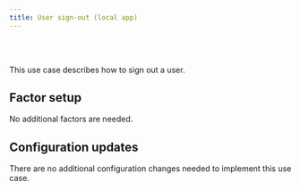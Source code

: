 ```yaml
---
title: User sign-out (local app)
---
```


<div class="oie-embedded-sdk">

<ApiLifecycle access="ie" /><br>
<ApiLifecycle access="Limited GA" /><br>

<StackSelector class="cleaner-selector"/>

This use case describes how to sign out a user.

## Factor setup

No additional factors are needed.

## Configuration updates

There are no additional configuration changes needed to implement
this use case.

<StackSelector snippet="summaryofsteps" noSelector />

<StackSelector snippet="integrationsteps" noSelector />

</div>
